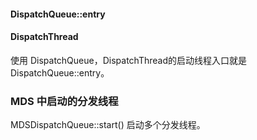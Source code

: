 #### DispatchQueue::entry

#### DispatchThread

使用 DispatchQueue，DispatchThread的启动线程入口就是 DispatchQueue::entry。

### MDS 中启动的分发线程

MDSDispatchQueue::start() 启动多个分发线程。
